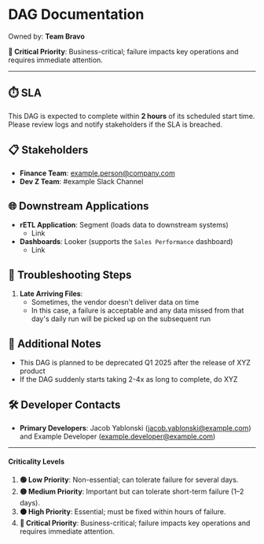 # DAG Documentation

Owned by: **Team Bravo**

**🔴 Critical Priority**: Business-critical; failure impacts key operations and requires immediate attention.

---

## ⏱️ SLA
This DAG is expected to complete within **2 hours** of its scheduled start time.  
Please review logs and notify stakeholders if the SLA is breached.

## 📋 Stakeholders
- **Finance Team**: example.person@company.com
- **Dev Z Team**: #example Slack Channel

## 🌐 Downstream Applications
- **rETL Application**: Segment (loads data to downstream systems)
  - Link
- **Dashboards**: Looker (supports the `Sales Performance` dashboard)
  - Link

## 🔧 Troubleshooting Steps
1. **Late Arriving Files**:
   - Sometimes, the vendor doesn't deliver data on time
   - In this case, a failure is acceptable and any data missed from that day's daily run will be picked up on the subsequent run

## 🔗 Additional Notes
- This DAG is planned to be deprecated Q1 2025 after the release of XYZ product
- If the DAG suddenly starts taking 2-4x as long to complete, do XYZ

## 🛠️ Developer Contacts
- **Primary Developers**: Jacob Yablonski (jacob.yablonski@example.com) and Example Developer (example.developer@example.com)

---

#### Criticality Levels
1. **🟢 Low Priority**: Non-essential; can tolerate failure for several days.
2. **🟡 Medium Priority**: Important but can tolerate short-term failure (1–2 days).
3. **🟠 High Priority**: Essential; must be fixed within hours of failure.
4. **🔴 Critical Priority**: Business-critical; failure impacts key operations and requires immediate attention.
